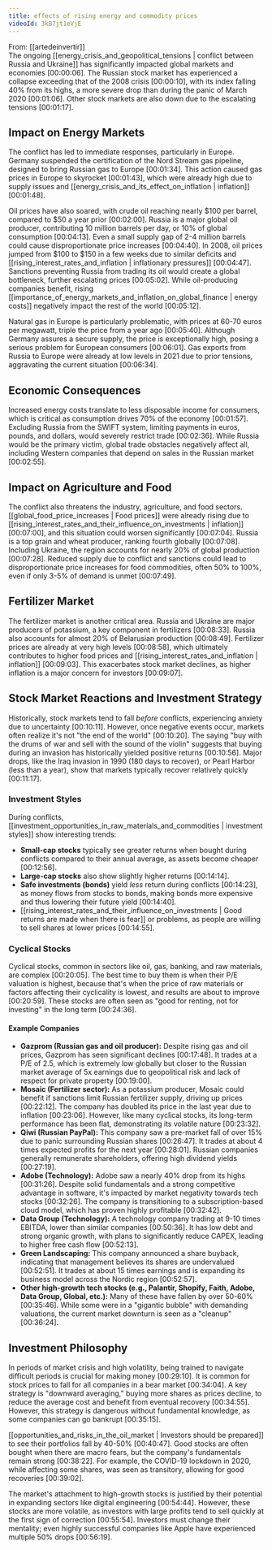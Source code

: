 ```yaml
---
title: effects of rising energy and commodity prices
videoId: 3kB7jt1eVjE
---
```


From: [[artedeinvertir]] <br/> 
The ongoing [[energy_crisis_and_geopolitical_tensions | conflict between Russia and Ukraine]] has significantly impacted global markets and economies <a class="yt-timestamp" data-t="00:00:06">[00:00:06]</a>. The Russian stock market has experienced a collapse exceeding that of the 2008 crisis <a class="yt-timestamp" data-t="00:00:10">[00:00:10]</a>, with its index falling 40% from its highs, a more severe drop than during the panic of March 2020 <a class="yt-timestamp" data-t="00:01:06">[00:01:06]</a>. Other stock markets are also down due to the escalating tensions <a class="yt-timestamp" data-t="00:01:17">[00:01:17]</a>.

## Impact on Energy Markets
The conflict has led to immediate responses, particularly in Europe. Germany suspended the certification of the Nord Stream gas pipeline, designed to bring Russian gas to Europe <a class="yt-timestamp" data-t="00:01:34">[00:01:34]</a>. This action caused gas prices in Europe to skyrocket <a class="yt-timestamp" data-t="00:01:43">[00:01:43]</a>, which were already high due to supply issues and [[energy_crisis_and_its_effect_on_inflation | inflation]] <a class="yt-timestamp" data-t="00:01:48">[00:01:48]</a>.

Oil prices have also soared, with crude oil reaching nearly $100 per barrel, compared to $50 a year prior <a class="yt-timestamp" data-t="00:02:00">[00:02:00]</a>. Russia is a major global oil producer, contributing 10 million barrels per day, or 10% of global consumption <a class="yt-timestamp" data-t="00:04:13">[00:04:13]</a>. Even a small supply gap of 2-4 million barrels could cause disproportionate price increases <a class="yt-timestamp" data-t="00:04:40">[00:04:40]</a>. In 2008, oil prices jumped from $100 to $150 in a few weeks due to similar deficits and [[rising_interest_rates_and_inflation | inflationary pressures]] <a class="yt-timestamp" data-t="00:04:47">[00:04:47]</a>. Sanctions preventing Russia from trading its oil would create a global bottleneck, further escalating prices <a class="yt-timestamp" data-t="00:05:02">[00:05:02]</a>. While oil-producing companies benefit, rising [[importance_of_energy_markets_and_inflation_on_global_finance | energy costs]] negatively impact the rest of the world <a class="yt-timestamp" data-t="00:05:12">[00:05:12]</a>.

Natural gas in Europe is particularly problematic, with prices at 60-70 euros per megawatt, triple the price from a year ago <a class="yt-timestamp" data-t="00:05:40">[00:05:40]</a>. Although Germany assures a secure supply, the price is exceptionally high, posing a serious problem for European consumers <a class="yt-timestamp" data-t="00:06:01">[00:06:01]</a>. Gas exports from Russia to Europe were already at low levels in 2021 due to prior tensions, aggravating the current situation <a class="yt-timestamp" data-t="00:06:34">[00:06:34]</a>.

## Economic Consequences
Increased energy costs translate to less disposable income for consumers, which is critical as consumption drives 70% of the economy <a class="yt-timestamp" data-t="00:01:57">[00:01:57]</a>. Excluding Russia from the SWIFT system, limiting payments in euros, pounds, and dollars, would severely restrict trade <a class="yt-timestamp" data-t="00:02:36">[00:02:36]</a>. While Russia would be the primary victim, global trade obstacles negatively affect all, including Western companies that depend on sales in the Russian market <a class="yt-timestamp" data-t="00:02:55">[00:02:55]</a>.

## Impact on Agriculture and Food
The conflict also threatens the industry, agriculture, and food sectors. [[global_food_price_increases | Food prices]] were already rising due to [[rising_interest_rates_and_their_influence_on_investments | inflation]] <a class="yt-timestamp" data-t="00:07:00">[00:07:00]</a>, and this situation could worsen significantly <a class="yt-timestamp" data-t="00:07:04">[00:07:04]</a>. Russia is a top grain and wheat producer, ranking fourth globally <a class="yt-timestamp" data-t="00:07:08">[00:07:08]</a>. Including Ukraine, the region accounts for nearly 20% of global production <a class="yt-timestamp" data-t="00:07:28">[00:07:28]</a>. Reduced supply due to conflict and sanctions could lead to disproportionate price increases for food commodities, often 50% to 100%, even if only 3-5% of demand is unmet <a class="yt-timestamp" data-t="00:07:49">[00:07:49]</a>.

## Fertilizer Market
The fertilizer market is another critical area. Russia and Ukraine are major producers of potassium, a key component in fertilizers <a class="yt-timestamp" data-t="00:08:33">[00:08:33]</a>. Russia also accounts for almost 20% of Belarusian production <a class="yt-timestamp" data-t="00:08:49">[00:08:49]</a>. Fertilizer prices are already at very high levels <a class="yt-timestamp" data-t="00:08:58">[00:08:58]</a>, which ultimately contributes to higher food prices and [[rising_interest_rates_and_inflation | inflation]] <a class="yt-timestamp" data-t="00:09:03">[00:09:03]</a>. This exacerbates stock market declines, as higher inflation is a major concern for investors <a class="yt-timestamp" data-t="00:09:07">[00:09:07]</a>.

## Stock Market Reactions and Investment Strategy
Historically, stock markets tend to fall *before* conflicts, experiencing anxiety due to uncertainty <a class="yt-timestamp" data-t="00:10:11">[00:10:11]</a>. However, once negative events occur, markets often realize it's not "the end of the world" <a class="yt-timestamp" data-t="00:10:20">[00:10:20]</a>. The saying "buy with the drums of war and sell with the sound of the violin" suggests that buying during an invasion has historically yielded positive returns <a class="yt-timestamp" data-t="00:10:56">[00:10:56]</a>. Major drops, like the Iraq invasion in 1990 (180 days to recover), or Pearl Harbor (less than a year), show that markets typically recover relatively quickly <a class="yt-timestamp" data-t="00:11:17">[00:11:17]</a>.

### Investment Styles
During conflicts, [[investment_opportunities_in_raw_materials_and_commodities | investment styles]] show interesting trends:
*   **Small-cap stocks** typically see greater returns when bought during conflicts compared to their annual average, as assets become cheaper <a class="yt-timestamp" data-t="00:12:56">[00:12:56]</a>.
*   **Large-cap stocks** also show slightly higher returns <a class="yt-timestamp" data-t="00:14:14">[00:14:14]</a>.
*   **Safe investments (bonds)** yield *less* return during conflicts <a class="yt-timestamp" data-t="00:14:23">[00:14:23]</a>, as money flows from stocks to bonds, making bonds more expensive and thus lowering their future yield <a class="yt-timestamp" data-t="00:14:40">[00:14:40]</a>.
*   [[rising_interest_rates_and_their_influence_on_investments | Good returns are made when there is fear]] or problems, as people are willing to sell shares at lower prices <a class="yt-timestamp" data-t="00:14:55">[00:14:55]</a>.

### Cyclical Stocks
Cyclical stocks, common in sectors like oil, gas, banking, and raw materials, are complex <a class="yt-timestamp" data-t="00:20:05">[00:20:05]</a>. The best time to buy them is when their P/E valuation is highest, because that's when the price of raw materials or factors affecting their cyclicality is lowest, and results are about to improve <a class="yt-timestamp" data-t="00:20:59">[00:20:59]</a>. These stocks are often seen as "good for renting, not for investing" in the long term <a class="yt-timestamp" data-t="00:24:36">[00:24:36]</a>.

#### Example Companies
*   **Gazprom (Russian gas and oil producer):** Despite rising gas and oil prices, Gazprom has seen significant declines <a class="yt-timestamp" data-t="00:17:48">[00:17:48]</a>. It trades at a P/E of 2.5, which is extremely low globally but closer to the Russian market average of 5x earnings due to geopolitical risk and lack of respect for private property <a class="yt-timestamp" data-t="00:19:00">[00:19:00]</a>.
*   **Mosaic (Fertilizer sector):** As a potassium producer, Mosaic could benefit if sanctions limit Russian fertilizer supply, driving up prices <a class="yt-timestamp" data-t="00:22:12">[00:22:12]</a>. The company has doubled its price in the last year due to inflation <a class="yt-timestamp" data-t="00:23:06">[00:23:06]</a>. However, like many cyclical stocks, its long-term performance has been flat, demonstrating its volatile nature <a class="yt-timestamp" data-t="00:23:32">[00:23:32]</a>.
*   **Qiwi (Russian PayPal):** This company saw a pre-market fall of over 15% due to panic surrounding Russian shares <a class="yt-timestamp" data-t="00:26:47">[00:26:47]</a>. It trades at about 4 times expected profits for the next year <a class="yt-timestamp" data-t="00:28:01">[00:28:01]</a>. Russian companies generally remunerate shareholders, offering high dividend yields <a class="yt-timestamp" data-t="00:27:19">[00:27:19]</a>.
*   **Adobe (Technology):** Adobe saw a nearly 40% drop from its highs <a class="yt-timestamp" data-t="00:31:26">[00:31:26]</a>. Despite solid fundamentals and a strong competitive advantage in software, it's impacted by market negativity towards tech stocks <a class="yt-timestamp" data-t="00:32:26">[00:32:26]</a>. The company is transitioning to a subscription-based cloud model, which has proven highly profitable <a class="yt-timestamp" data-t="00:32:42">[00:32:42]</a>.
*   **Data Group (Technology):** A technology company trading at 9-10 times EBITDA, lower than similar companies <a class="yt-timestamp" data-t="00:50:36">[00:50:36]</a>. It has low debt and strong organic growth, with plans to significantly reduce CAPEX, leading to higher free cash flow <a class="yt-timestamp" data-t="00:52:13">[00:52:13]</a>.
*   **Green Landscaping:** This company announced a share buyback, indicating that management believes its shares are undervalued <a class="yt-timestamp" data-t="00:52:51">[00:52:51]</a>. It trades at about 15 times earnings and is expanding its business model across the Nordic region <a class="yt-timestamp" data-t="00:52:57">[00:52:57]</a>.
*   **Other high-growth tech stocks (e.g., Palantir, Shopify, Faith, Adobe, Data Group, Global, etc.):** Many of these have fallen by over 50-60% <a class="yt-timestamp" data-t="00:35:46">[00:35:46]</a>. While some were in a "gigantic bubble" with demanding valuations, the current market downturn is seen as a "cleanup" <a class="yt-timestamp" data-t="00:36:24">[00:36:24]</a>.

## Investment Philosophy
In periods of market crisis and high volatility, being trained to navigate difficult periods is crucial for making money <a class="yt-timestamp" data-t="00:29:10">[00:29:10]</a>. It is common for stock prices to fall for all companies in a bear market <a class="yt-timestamp" data-t="00:34:04">[00:34:04]</a>. A key strategy is "downward averaging," buying more shares as prices decline, to reduce the average cost and benefit from eventual recovery <a class="yt-timestamp" data-t="00:34:55">[00:34:55]</a>. However, this strategy is dangerous without fundamental knowledge, as some companies can go bankrupt <a class="yt-timestamp" data-t="00:35:15">[00:35:15]</a>.

[[opportunities_and_risks_in_the_oil_market | Investors should be prepared]] to see their portfolios fall by 40-50% <a class="yt-timestamp" data-t="00:40:47">[00:40:47]</a>. Good stocks are often bought when there are macro fears, but the company's fundamentals remain strong <a class="yt-timestamp" data-t="00:38:22">[00:38:22]</a>. For example, the COVID-19 lockdown in 2020, while affecting some shares, was seen as transitory, allowing for good recoveries <a class="yt-timestamp" data-t="00:39:02">[00:39:02]</a>.

The market's attachment to high-growth stocks is justified by their potential in expanding sectors like digital engineering <a class="yt-timestamp" data-t="00:54:44">[00:54:44]</a>. However, these stocks are more volatile, as investors with large profits tend to sell quickly at the first sign of correction <a class="yt-timestamp" data-t="00:55:54">[00:55:54]</a>. Investors must change their mentality; even highly successful companies like Apple have experienced multiple 50% drops <a class="yt-timestamp" data-t="00:56:19">[00:56:19]</a>.
